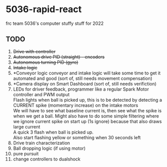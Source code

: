 # 5036-rapid-react
frc team 5036's computer stuffy stuff for 2022


## TODO
1. ~~Drive with controller~~
2. ~~Autonomous drive PID (straight) - encoders~~
3. ~~Autonomous turning PID (gyro)~~
4. ~~Intake logic~~
5. \*Conveyor logic
    conveyor and intake logic will take some time to get it automated and good (sort of, still needs movement compensation)
6. \*Camera display on Smart Dashboard (sort of, still needs verifiction)
7. LEDs for driver feedback, programmer like a regular Spark Motor controller and PWM output  
    Flash lights when ball is picked up, this is to be detected by detecting a CURRENT spike (momentary increase) on the intake motors  
    We will have to see what baseline current is, then see what the spike is when we get a ball. Might also have to do some simple filtering where we ignore current spike on start up (1s ignore) because that also draws large current  
    A quick 3 flash when ball is picked up.  
    Also start flashing yellow or something when 30 seconds left
8. Drive train characterization
9. Ball dropping logic (if using motor)
10. pure pursuit
11. change controllers to dualshock

